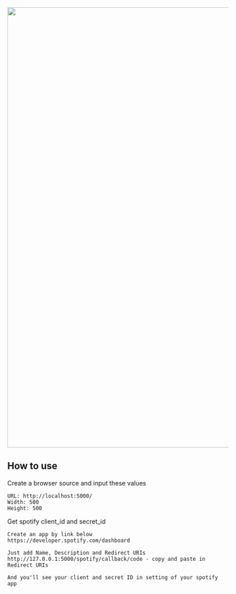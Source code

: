 <img src="preveiw.gif" width="1000" height="1000" />

## How to use

Create a browser source and input these values
```
URL: http://localhost:5000/
Width: 500
Height: 500
```

Get spotify client_id and secret_id 
```
Create an app by link below
https://developer.spotify.com/dashboard

Just add Name, Description and Redirect URIs
http://127.0.0.1:5000/spotify/callback/code - copy and paste in Redirect URIs

And you'll see your client and secret ID in setting of your spotify app 
```